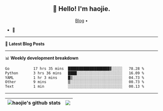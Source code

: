 <h2 align="center">👋 Hello! I'm haojie.</h2>
<p align="center">
  <a href="https://aoyouer.com">Blog</a> •
</p>


- 🔭 


-------

**📝 Latest Blog Posts**


-------

📊 **Weekly development breakdown**
<!--START_SECTION:waka-->

```txt
Go           17 hrs 35 mins  ███████████████████▓░░░░░   78.28 %
Python       3 hrs 36 mins   ████░░░░░░░░░░░░░░░░░░░░░   16.09 %
YAML         1 hr 3 mins     █▒░░░░░░░░░░░░░░░░░░░░░░░   04.73 %
Other        9 mins          ▒░░░░░░░░░░░░░░░░░░░░░░░░   00.73 %
Text         1 min           ░░░░░░░░░░░░░░░░░░░░░░░░░   00.13 %
```

<!--END_SECTION:waka-->

-------



| <img align="center" src="https://github-readme-stats.vercel.app/api?username=haojie06&show_icons=true&theme=graywhite&show_icons=true&count_private=true&include_all_commits=true&hide_border=true" alt="haojie's github stats" /> | <img align="center" src="https://github-readme-stats.vercel.app/api/top-langs/?username=haojie06&layout=compact&theme=graywhite&hide_border=true&hide=css,html" /> |
| ------------- | ------------- |


